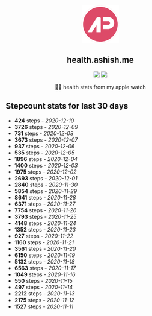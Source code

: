 <p align="center">
  <img src="https://raw.githubusercontent.com/ashishdotme/assets/master/logo.png" alt="drawing" width="100"/>
</p>

<h2 align="center">health.ashish.me</h2>

<p align="center">
<a href="https://img.shields.io/github/last-commit/ashishdotme/health.ashish.me?style=for-the-badge"><img src="https://img.shields.io/github/last-commit/ashishdotme/health.ashish.me?style=for-the-badge"></a>
<a href="https://img.shields.io/github/workflow/status/ashishdotme/health.ashish.me/Build%20health.ashish.me/master?style=for-the-badge"><img src="https://img.shields.io/github/workflow/status/ashishdotme/health.ashish.me/Build%20health.ashish.me/master?style=for-the-badge"></a>
</p>

<p align="center">👨‍⚕️ health stats from my apple watch</p>

## Stepcount stats for last 30 days

<!-- index starts -->
- **424** steps - *2020-12-10*
- **3726** steps - *2020-12-09*
- **731** steps - *2020-12-08*
- **3673** steps - *2020-12-07*
- **937** steps - *2020-12-06*
- **535** steps - *2020-12-05*
- **1896** steps - *2020-12-04*
- **1400** steps - *2020-12-03*
- **1975** steps - *2020-12-02*
- **2693** steps - *2020-12-01*
- **2840** steps - *2020-11-30*
- **5854** steps - *2020-11-29*
- **8641** steps - *2020-11-28*
- **6371** steps - *2020-11-27*
- **7754** steps - *2020-11-26*
- **3793** steps - *2020-11-25*
- **4148** steps - *2020-11-24*
- **1352** steps - *2020-11-23*
- **927** steps - *2020-11-22*
- **1160** steps - *2020-11-21*
- **3561** steps - *2020-11-20*
- **6150** steps - *2020-11-19*
- **5132** steps - *2020-11-18*
- **6563** steps - *2020-11-17*
- **1049** steps - *2020-11-16*
- **550** steps - *2020-11-15*
- **497** steps - *2020-11-14*
- **2212** steps - *2020-11-13*
- **2175** steps - *2020-11-12*
- **1527** steps - *2020-11-11*
<!-- index ends -->
